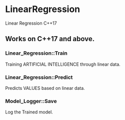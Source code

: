 # LinearRegression
Linear Regression C++17

## Works on C++17 and above. ##

### Linear_Regression::Train ###
Training ARTIFICIAL INTELLIGENCE through linear data.

### Linear_Regression::Predict ###
Predicts VALUES based on linear data.

### Model_Logger::Save ###
Log the Trained model.
